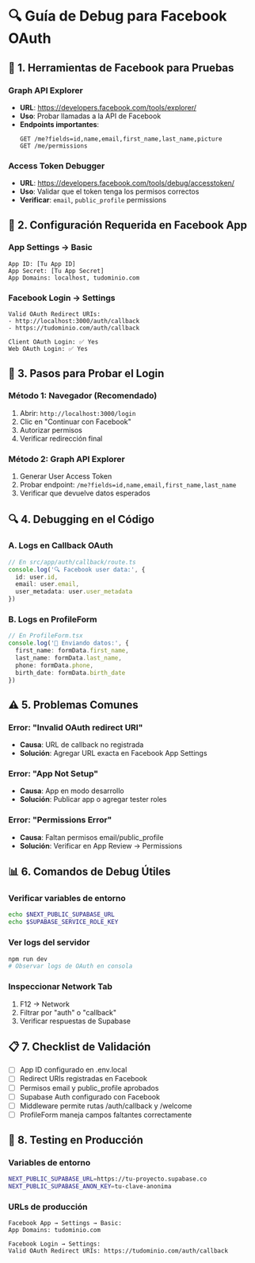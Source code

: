 # 🔍 Guía de Debug para Facebook OAuth

## 📱 1. Herramientas de Facebook para Pruebas

### Graph API Explorer
- **URL**: https://developers.facebook.com/tools/explorer/
- **Uso**: Probar llamadas a la API de Facebook
- **Endpoints importantes**:
  ```
  GET /me?fields=id,name,email,first_name,last_name,picture
  GET /me/permissions
  ```

### Access Token Debugger
- **URL**: https://developers.facebook.com/tools/debug/accesstoken/
- **Uso**: Validar que el token tenga los permisos correctos
- **Verificar**: `email`, `public_profile` permissions

## 🔧 2. Configuración Requerida en Facebook App

### App Settings → Basic
```
App ID: [Tu App ID]
App Secret: [Tu App Secret]
App Domains: localhost, tudominio.com
```

### Facebook Login → Settings
```
Valid OAuth Redirect URIs:
- http://localhost:3000/auth/callback
- https://tudominio.com/auth/callback

Client OAuth Login: ✅ Yes
Web OAuth Login: ✅ Yes
```

## 🧪 3. Pasos para Probar el Login

### Método 1: Navegador (Recomendado)
1. Abrir: `http://localhost:3000/login`
2. Clic en "Continuar con Facebook"
3. Autorizar permisos
4. Verificar redirección final

### Método 2: Graph API Explorer
1. Generar User Access Token
2. Probar endpoint: `/me?fields=id,name,email,first_name,last_name`
3. Verificar que devuelve datos esperados

## 🔍 4. Debugging en el Código

### A. Logs en Callback OAuth
```typescript
// En src/app/auth/callback/route.ts
console.log('🔍 Facebook user data:', {
  id: user.id,
  email: user.email,
  user_metadata: user.user_metadata
})
```

### B. Logs en ProfileForm
```typescript
// En ProfileForm.tsx
console.log('📝 Enviando datos:', {
  first_name: formData.first_name,
  last_name: formData.last_name,
  phone: formData.phone,
  birth_date: formData.birth_date
})
```

## ⚠️ 5. Problemas Comunes

### Error: "Invalid OAuth redirect URI"
- **Causa**: URL de callback no registrada
- **Solución**: Agregar URL exacta en Facebook App Settings

### Error: "App Not Setup"
- **Causa**: App en modo desarrollo
- **Solución**: Publicar app o agregar tester roles

### Error: "Permissions Error"
- **Causa**: Faltan permisos email/public_profile
- **Solución**: Verificar en App Review → Permissions

## 📊 6. Comandos de Debug Útiles

### Verificar variables de entorno
```bash
echo $NEXT_PUBLIC_SUPABASE_URL
echo $SUPABASE_SERVICE_ROLE_KEY
```

### Ver logs del servidor
```bash
npm run dev
# Observar logs de OAuth en consola
```

### Inspeccionar Network Tab
1. F12 → Network
2. Filtrar por "auth" o "callback"
3. Verificar respuestas de Supabase

## 📋 7. Checklist de Validación

- [ ] App ID configurado en .env.local
- [ ] Redirect URIs registradas en Facebook
- [ ] Permisos email y public_profile aprobados
- [ ] Supabase Auth configurado con Facebook
- [ ] Middleware permite rutas /auth/callback y /welcome
- [ ] ProfileForm maneja campos faltantes correctamente

## 🚀 8. Testing en Producción

### Variables de entorno
```bash
NEXT_PUBLIC_SUPABASE_URL=https://tu-proyecto.supabase.co
NEXT_PUBLIC_SUPABASE_ANON_KEY=tu-clave-anonima
```

### URLs de producción
```
Facebook App → Settings → Basic:
App Domains: tudominio.com

Facebook Login → Settings:
Valid OAuth Redirect URIs: https://tudominio.com/auth/callback
```